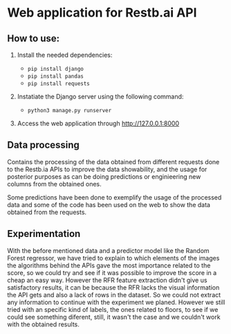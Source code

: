 # Web application for Restb.ai API

## How to use:
1. Install the needed dependencies:
    * `pip install django`
    * `pip install pandas`
    * `pip install requests`

2. Instatiate the Django server using the following command:
    * `python3 manage.py runserver`

3. Access the web application through http://127.0.0.1:8000

## Data processing

Contains the processing of the data obtained from different requests done to the Restb.ia APIs to improve the data showability, and the usage for posterior purposes as can be doing predictions or enginieering new columns from the obtained ones.

Some predictions have been done to exemplify the usage of the processed data and some of the code has been used on the web to show the data obtained from the requests.

## Experimentation

With the before mentioned data and a predictor model like the Random Forest regressor, we have tried to explain to which elements of the images the algorithms behind the APIs gave the most importance related to the score, so we could try and see if it was possible to improve the score in a cheap an easy way. However the RFR feature extraction didn't give us satisfactory results, it can be because the RFR lacks the visual information the API gets and also a lack of rows in the dataset. So we could not extract any information to continue with the experiment we planed. However we still tried with an specific kind of labels, the ones related to floors, to see if we could see something diferent, still, it wasn't the case and we couldn't work with the obtained results.
